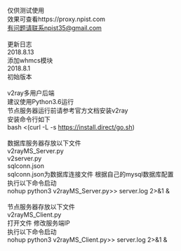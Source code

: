 仅供测试使用<br />
效果可查看https://proxy.npist.com<br />
有问题请联系npist35@gmail.com<br />
<br />
更新日志<br />
2018.8.13<br />
添加whmcs模块<br />
2018.8.1<br />
初始版本<br />
<br />
v2ray多用户后端<br />
建议使用Python3.6运行<br />
节点服务器运行前请参考官方文档安装v2ray<br />
安装命令行如下<br />
bash <(curl -L -s https://install.direct/go.sh)<br />
<br />
数据库服务器存放以下文件<br />
v2rayMS_Server.py<br />
v2server.py<br />
sqlconn.json<br />
sqlconn.json为数据库连接文件  根据自己的mysql数据库配置<br />
执行以下命令启动<br />
nohup python3 v2rayMS_Server.py>> server.log 2>&1 &<br />
<br />
节点服务器存放以下文件<br />
v2rayMS_Client.py<br />
打开文件  修改服务端IP<br />
执行以下命令启动<br />
nohup python3 v2rayMS_Client.py>> server.log 2>&1 &<br />

